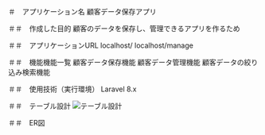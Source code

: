 ＃　アプリケーション名
顧客データ保存アプリ

＃＃　作成した目的
顧客のデータを保存し、管理できるアプリを作るため

＃＃　アプリケーションURL
localhost/
localhost/manage



＃＃　機能機能一覧
顧客データ保存機能
顧客データ管理機能
顧客データの絞り込み検索機能

＃＃　使用技術（実行環境）
Laravel 8.x

＃＃　テーブル設計
![テーブル設計](![画像名](相対パスまたは絶対パス))

＃＃　ER図
